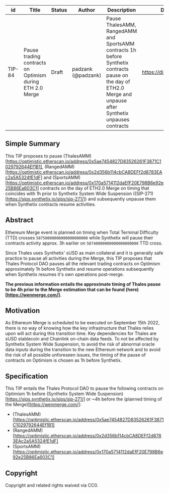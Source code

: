 | id | Title | Status | Author | Description | Discussions to | Created |
| ----------- | ----------- | ----------- | ----------- | ----------- | ----------- | ----------- |
| TIP-84 | Pause trading contracts on Optimism during ETH 2.0 Merge | Draft | padzank (@padzank) | Pause ThalesAMM, RangedAMM and SportsAMM contracts 1h before Synthetix contracts pause on the day of ETH2.0 Merge and unpause after Synthetix unpauses contracts | https://discord.gg/8bzFdpGTrp | 2022-09-02
 
## Simple Summary
 
This TIP proposes to pause (ThalesAMM)[https://optimistic.etherscan.io/address/0x5ae7454827D83526261F3871C1029792644Ef1B1], (RangedAMM)[https://optimistic.etherscan.io/address/0x2d356b114cbCA8DEFf2d8783EAc2a5A5324fE1dF] and (SportsAMM)[https://optimistic.etherscan.io/address/0x170a5714112daEfF20E798B6e92e25B86Ea603C1] contracts on the day of ETH2.0 Merge on timing that coincides with 1h prior to Synthetix System Wide Suspension ((SIP-271)[https://sips.synthetix.io/sips/sip-271/]) and subsequently unpause them when Synthetix contracts resume activities.
 
 ## Abstract
 
Ethereum Merge event is planned on timing when Total Terminal Difficulty (TTD) crosses `58750000000000000000000` while Synthetix will pause their contracts activity approx. 3h earlier on `58740000000000000000000` TTD cross.  
 
Since Thales uses Synthetix' sUSD as main collateral and it is generally safe practice to pause all activities during the Merge, this TIP proposes that Thales Protocol DAO pauses all the relevant trading contracts on Optimism approximately 1h before Synthetix and resume operations subsequently when Synthetix resumes it's own operations post-merge.  
 
**The previous information entails the approximate timing of Thales pause to be 4h prior to the Merge estimation that can be found (here)[https://wenmerge.com/].**
 
## Motivation
 
As Ethereum Merge is scheduled to be executed on September 15th 2022, there is no way of knowing how the key infrastructure that Thales relies upon will act during this transition time. Key dependencies for Thales are sUSD stablecoin and Chainlink on-chain data feeds. To not be affected by Synthetix System Wide Suspension, to avoid the risk of abnormal oracle data inputs during the transition to the new Ethereum network and to avoid the risk of all possible unforeseen issues, the timing of the pause of contracts on Optimism is chosen as 1h before Synthetix.
 
## Specification
 
This TIP entails the Thales Protocol DAO to pause the following contracts on Optimism 1h before (Synthetix System Wide Suspension)[https://sips.synthetix.io/sips/sip-271/] or ~4h before the (planned timing of the Merge)[https://wenmerge.com/]:
 
- (ThalesAMM)[https://optimistic.etherscan.io/address/0x5ae7454827D83526261F3871C1029792644Ef1B1]
- (RangedAMM)[https://optimistic.etherscan.io/address/0x2d356b114cbCA8DEFf2d8783EAc2a5A5324fE1dF]
- (SportsAMM)[https://optimistic.etherscan.io/address/0x170a5714112daEfF20E798B6e92e25B86Ea603C1]
 
## Copyright
 
Copyright and related rights waived via CC0.